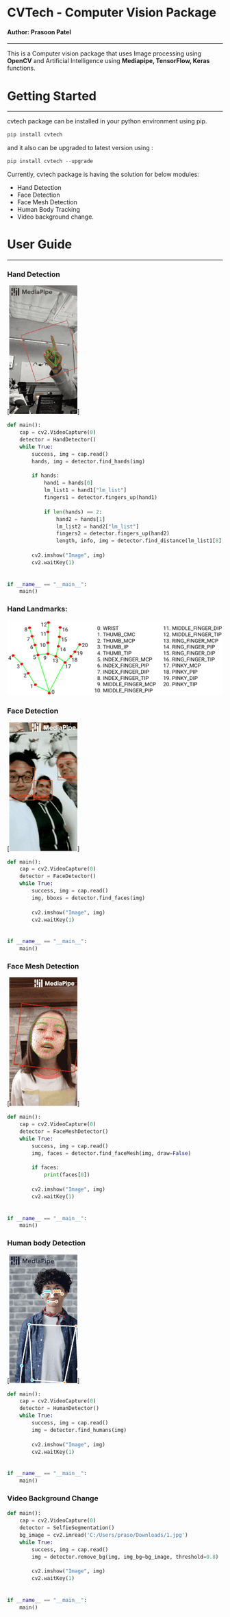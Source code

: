 # CVTech - Computer Vision Package
#### Author: Prasoon Patel
---
This is a Computer vision package that uses Image processing using **OpenCV** and Artificial Intelligence using **Mediapipe, TensorFlow, Keras** functions.

# Getting Started

---
cvtech package can be installed in your python environment using pip.
```python
pip install cvtech
```
and it also can be upgraded to latest version using :
```python
pip install cvtech --upgrade
```

Currently, cvtech package is having the solution for below modules:

* Hand Detection
* Face Detection
* Face Mesh Detection
* Human Body Tracking
* Video background change.

# User Guide

---
### Hand Detection
[![hand](docs/images/gif/hand_tracking_android_gpu_small.gif)]
```python
def main():
    cap = cv2.VideoCapture(0)
    detector = HandDetector()
    while True:
        success, img = cap.read()
        hands, img = detector.find_hands(img)

        if hands:
            hand1 = hands[0]
            lm_list1 = hand1["lm_list"]
            fingers1 = detector.fingers_up(hand1)

            if len(hands) == 2:
                hand2 = hands[1]
                lm_list2 = hand2["lm_list"]
                fingers2 = detector.fingers_up(hand2)
                length, info, img = detector.find_distance(lm_list1[8], lm_list2[8], img)

        cv2.imshow("Image", img)
        cv2.waitKey(1)


if __name__ == "__main__":
    main()
```
### Hand Landmarks:
![face_detection](docs/images/hand_landmarks.png)

### Face Detection
[![face_detection](docs/images/gif/face_detection_android_gpu_small.gif)]
```python
def main():
    cap = cv2.VideoCapture(0)
    detector = FaceDetector()
    while True:
        success, img = cap.read()
        img, bboxs = detector.find_faces(img)

        cv2.imshow("Image", img)
        cv2.waitKey(1)


if __name__ == "__main__":
    main()
```

### Face Mesh Detection
[![face_mesh](docs/images/gif/face_mesh_android_gpu_small.gif)]
```python
def main():
    cap = cv2.VideoCapture(0)
    detector = FaceMeshDetector()
    while True:
        success, img = cap.read()
        img, faces = detector.find_faceMesh(img, draw=False)

        if faces:
            print(faces[0])

        cv2.imshow("Image", img)
        cv2.waitKey(1)


if __name__ == "__main__":
    main()
```


### Human body Detection
[![pose](docs/images/gif/pose_tracking_android_gpu_small.gif)]
```python
def main():
    cap = cv2.VideoCapture(0)
    detector = HumanDetector()
    while True:
        success, img = cap.read()
        img = detector.find_humans(img)

        cv2.imshow("Image", img)
        cv2.waitKey(1)


if __name__ == "__main__":
    main()
```


### Video Background Change
```python
def main():
    cap = cv2.VideoCapture(0)
    detector = SelfieSegmentation()
    bg_image = cv2.imread('C:/Users/praso/Downloads/1.jpg')
    while True:
        success, img = cap.read()
        img = detector.remove_bg(img, img_bg=bg_image, threshold=0.8)

        cv2.imshow("Image", img)
        cv2.waitKey(1)


if __name__ == "__main__":
    main()
```
